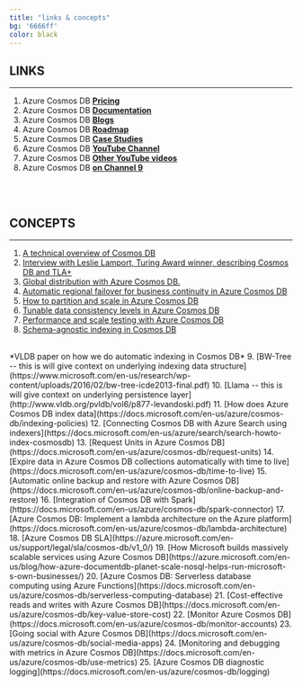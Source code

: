 ```yaml
---
title: "links & concepts"
bg: '6666ff'
color: black
---
```


LINKS
---------------

* * * * *

1.  Azure Cosmos DB [**Pricing**](https://azure.microsoft.com/en-us/pricing/details/cosmos-db/)
2.  Azure Cosmos DB [**Documentation**](https://docs.microsoft.com/en-us/azure/cosmos-db/) 
3.  Azure Cosmos DB [**Blogs**](https://azure.microsoft.com/en-us/blog/tag/cosmos-db/)
4.  Azure Cosmos DB [**Roadmap**](https://azure.microsoft.com/en-us/roadmap/azure-cosmos-db/)
5.  Azure Cosmos DB [**Case Studies**](https://azure.microsoft.com/en-us/case-studies/?service=cosmos-db)
6.  Azure Cosmos DB [**YouTube Channel**](https://www.youtube.com/channel/UC9OJ32CzooNJNoP6_iIfxRw/videos) 
7.  Azure Cosmos DB [**Other YouTube videos**](https://www.youtube.com/results?search_query=CosmosDB) 
8.  Azure Cosmos DB [**on Channel 9**](https://channel9.msdn.com/Search?term=CosmosDB&lang-en=true) 

<br>
<br>

CONCEPTS
--------

* * * * *

1.  [A technical overview of Cosmos DB](https://azure.microsoft.com/en-us/blog/a-technical-overview-of-azure-cosmos-db/) 
2.  [Interview with Leslie Lamport, Turing Award winner, describing Cosmos DB and TLA+](https://www.youtube.com/watch?v=L_PPKyAsR3w) 
3.  [Global distribution with Azure Cosmos DB.](https://docs.microsoft.com/en-us/azure/cosmos-db/distribute-data-globally)
4.  [Automatic regional failover for business continuity in Azure Cosmos DB](https://docs.microsoft.com/en-us/azure/cosmos-db/regional-failover)
5.  [How to partition and scale in Azure Cosmos DB](https://docs.microsoft.com/en-us/azure/cosmos-db/partition-data)
6.  [Tunable data consistency levels in Azure Cosmos DB](https://docs.microsoft.com/en-us/azure/cosmos-db/consistency-levels)
7.  [Performance and scale testing with Azure Cosmos DB](https://docs.microsoft.com/en-us/azure/cosmos-db/performance-testing)
8.  [Schema-agnostic indexing in Cosmos DB](http://www.vldb.org/pvldb/vol8/p1668-shukla.pdf) 
<br>
*VLDB paper on how we do automatic indexing in Cosmos DB*
9.  [BW-Tree -- this is will give context on underlying indexing data structure](https://www.microsoft.com/en-us/research/wp-content/uploads/2016/02/bw-tree-icde2013-final.pdf)
10. [Llama -- this is will give context on underlying persistence layer](http://www.vldb.org/pvldb/vol6/p877-levandoski.pdf)
11. [How does Azure Cosmos DB index data](https://docs.microsoft.com/en-us/azure/cosmos-db/indexing-policies)
12. [Connecting Cosmos DB with Azure Search using indexers](https://docs.microsoft.com/en-us/azure/search/search-howto-index-cosmosdb)
13. [Request Units in Azure Cosmos DB](https://docs.microsoft.com/en-us/azure/cosmos-db/request-units)
14. [Expire data in Azure Cosmos DB collections automatically with time to live](https://docs.microsoft.com/en-us/azure/cosmos-db/time-to-live)
15. [Automatic online backup and restore with Azure Cosmos DB](https://docs.microsoft.com/en-us/azure/cosmos-db/online-backup-and-restore)
16. [Integration of Cosmos DB with Spark](https://docs.microsoft.com/en-us/azure/cosmos-db/spark-connector)
17. [Azure Cosmos DB: Implement a lambda architecture on the Azure platform](https://docs.microsoft.com/en-us/azure/cosmos-db/lambda-architecture)
18. [Azure Cosmos DB SLA](https://azure.microsoft.com/en-us/support/legal/sla/cosmos-db/v1_0/)
19. [How Microsoft builds massively scalable services using Azure Cosmos DB](https://azure.microsoft.com/en-us/blog/how-azure-documentdb-planet-scale-nosql-helps-run-microsoft-s-own-businesses/)
20. [Azure Cosmos DB: Serverless database computing using Azure Functions](https://docs.microsoft.com/en-us/azure/cosmos-db/serverless-computing-database)
21. [Cost-effective reads and writes with Azure Cosmos DB](https://docs.microsoft.com/en-us/azure/cosmos-db/key-value-store-cost)
22. [Monitor Azure Cosmos DB](https://docs.microsoft.com/en-us/azure/cosmos-db/monitor-accounts)
23. [Going social with Azure Cosmos DB](https://docs.microsoft.com/en-us/azure/cosmos-db/social-media-apps)
24. [Monitoring and debugging with metrics in Azure Cosmos DB](https://docs.microsoft.com/en-us/azure/cosmos-db/use-metrics)
25. [Azure Cosmos DB diagnostic logging](https://docs.microsoft.com/en-us/azure/cosmos-db/logging)
